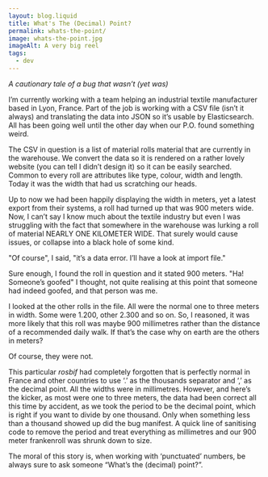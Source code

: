 ```yaml
---
layout: blog.liquid
title: What's The (Decimal) Point?
permalink: whats-the-point/
image: whats-the-point.jpg
imageAlt: A very big reel
tags:
  - dev
---
```


_A cautionary tale of a bug that wasn’t (yet was)_

I’m currently working with a team helping an industrial textile manufacturer based in Lyon, France. Part of the job is working with a CSV file (isn’t it always) and translating the data into JSON so it’s usable by Elasticsearch. All has been going well until the other day when our P.O. found something weird.

The CSV in question is a list of material rolls material that are currently in the warehouse. We convert the data so it is rendered on a rather lovely website (you can tell I didn’t design it) so it can be easily searched. Common to every roll are attributes like type, colour, width and length. Today it was the width that had us scratching our heads.

Up to now we had been happily displaying the width in meters, yet a latest export from their systems, a roll had turned up that was 900 meters wide. Now, I can’t say I know much about the textile industry but even I was struggling with the fact that somewhere in the warehouse was lurking a roll of material NEARLY ONE KILOMETER WIDE. That surely would cause issues, or collapse into a black hole of some kind.

"Of course", I said, "it’s a data error. I’ll have a look at import file."

Sure enough, I found the roll in question and it stated 900 meters. "Ha! Someone’s goofed" I thought, not quite realising at this point that someone had indeed goofed, and that person was me.

I looked at the other rolls in the file. All were the normal one to three meters in width. Some were 1.200, other 2.300 and so on. So, I reasoned, it was more likely that this roll was maybe 900 millimetres rather than the distance of a recommended daily walk. If that’s the case why on earth are the others in meters?

Of course, they were not.

This particular *rosbif* had completely forgotten that is perfectly normal in France and other countries to use ‘.’ as the thousands separator and ‘,’ as the decimal point. All the widths were in millimetres. However, and here’s the kicker, as most were one to three meters, the data had been correct all this time by accident, as we took the period to be the decimal point, which is right if you want to divide by one thousand. Only when something less than a thousand showed up did the bug manifest. A quick line of sanitising code to remove the period and treat everything as millimetres and our 900 meter frankenroll was shrunk down to size.

The moral of this story is, when working with ‘punctuated’ numbers, be always sure to ask someone “What’s the (decimal) point?”.
